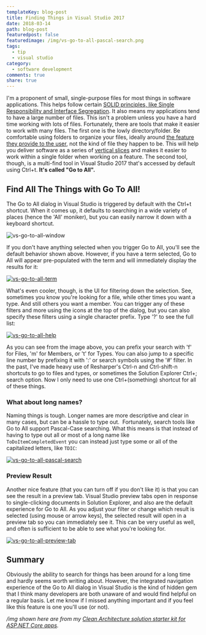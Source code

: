 ```yaml
---
templateKey: blog-post
title: Finding Things in Visual Studio 2017
date: 2018-03-14
path: blog-post
featuredpost: false
featuredimage: /img/vs-go-to-all-pascal-search.png
tags:
  - tip
  - visual studio
category:
  - software development
comments: true
share: true
---
```


I'm a proponent of small, single-purpose files for most things in software applications. This helps follow certain [SOLID principles, like Single Responsibility and Interface Segregation](http://bit.ly/SOLID-OOP). It also means my applications tend to have a large number of files. This isn't a problem unless you have a hard time working with lots of files. Fortunately, there are tools that make it easier to work with many files. The first one is the lowly directory/folder. Be comfortable using folders to organize your files, ideally around [the feature they provide to the user](https://ardalis.com/api-feature-folders), not the kind of file they happen to be. This will help you deliver software as a series of [vertical slices](http://deviq.com/vertical-slices/) and makes it easier to work within a single folder when working on a feature. The second tool, though, is a multi-find tool in Visual Studio 2017 that's accessed by default using Ctrl+t. **It's called "Go to All".**

## Find All The Things with Go To All!

The Go to All dialog in Visual Studio is triggered by default with the Ctrl+t shortcut. When it comes up, it defaults to searching in a wide variety of places (hence the 'All' moniker), but you can easily narrow it down with a keyboard shortcut.

![vs-go-to-all-window](/img/vs-go-to-all-window.png)

If you don't have anything selected when you trigger Go to All, you'll see the default behavior shown above. However, if you have a term selected, Go to All will appear pre-populated with the term and will immediately display the results for it:

[![vs-go-to-all-term](/img/vs-go-to-all-term.png)](/img/vs-go-to-all-term.png)

What's even cooler, though, is the UI for filtering down the selection. See, sometimes you know you're looking for a file, while other times you want a type. And still others you want a member. You can trigger any of these filters and more using the icons at the top of the dialog, but you can also specify these filters using a single character prefix. Type '?' to see the full list:

[![vs-go-to-all-help](/img/vs-go-to-all-help.png)](/img/vs-go-to-all-help.png)

As you can see from the image above, you can prefix your search with 'f' for Files, 'm' for Members, or 't' for Types. You can also jump to a specific line number by prefixing it with ':' or search symbols using the '#' filter. In the past, I've made heavy use of Resharper's Ctrl-n and Ctrl-shift-n shortcuts to go to files and types, or sometimes the Solution Explorer Ctrl+; search option. Now I only need to use one Ctrl+(something) shortcut for all of these things.

### What about long names?

Naming things is tough. Longer names are more descriptive and clear in many cases, but can be a hassle to type out.  Fortunately, search tools like Go to All support Pascal-Case searching. What this means is that instead of having to type out all or most of a long name like `ToDoItemCompletedEvent` you can instead just type some or all of the capitalized letters, like `TDIC`:

[![vs-go-to-all-pascal-search](/img/vs-go-to-all-pascal-search.png)](/img/vs-go-to-all-pascal-search.png)

### Preview Result

Another nice feature (that you can turn off if you don't like it) is that you can see the result in a preview tab. Visual Studio preview tabs open in response to single-clicking documents in Solution Explorer, and also are the default experience for Go to All. As you adjust your filter or change which result is selected (using mouse or arrow keys), the selected result will open in a preview tab so you can immediately see it. This can be very useful as well, and often is sufficient to be able to see what you're looking for.

[![vs-go-to-all-preview-tab](/img/vs-go-to-all-preview-tab-1024x409.png)](/img/vs-go-to-all-preview-tab.png)

## Summary

Obviously the ability to search for things has been around for a long time and hardly seems worth writing about. However, the integrated navigation experience of the Go to All dialog in Visual Studio is the kind of hidden gem that I think many developers are both unaware of and would find helpful on a regular basis. Let me know if I missed anything important and if you feel like this feature is one you'll use (or not).

_/img shown here are from my [Clean Architecture solution starter kit for ASP.NET Core apps](https://github.com/ardalis/CleanArchitecture)._
